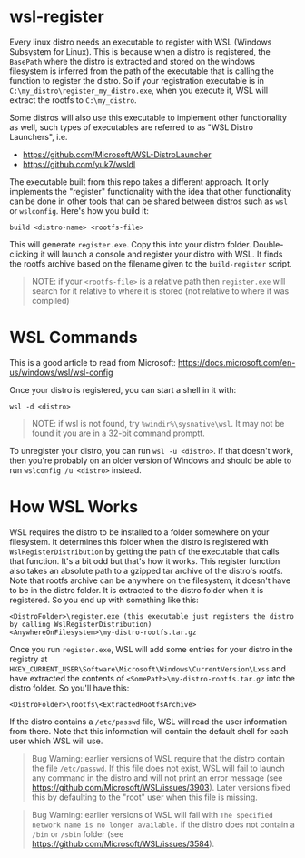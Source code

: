 # wsl-register

Every linux distro needs an executable to register with WSL (Windows Subsystem for Linux).  This is because when a distro is registered, the `BasePath` where the distro is extracted and stored on the windows filesystem is inferred from the path of the executable that is calling the function to register the distro.  So if your registration executable is in `C:\my_distro\register_my_distro.exe`, when you execute it, WSL will extract the rootfs to `C:\my_distro`.

Some distros will also use this executable to implement other functionality as well, such types of executables are referred to as "WSL Distro Launchers", i.e.

* https://github.com/Microsoft/WSL-DistroLauncher
* https://github.com/yuk7/wsldl

The executable built from this repo takes a different approach.  It only implements the "register" functionality with the idea that other functionality can be done in other tools that can be shared between distros such as `wsl` or `wslconfig`. Here's how you build it:

```
build <distro-name> <rootfs-file>
```

This will generate `register.exe`.  Copy this into your distro folder.  Double-clicking it will launch a console and register your distro with WSL.  It finds the rootfs archive based on the filename given to the `build-register` script.

> NOTE: if your `<rootfs-file>` is a relative path then `register.exe` will search for it relative to where it is stored (not relative to where it was compiled)

# WSL Commands

This is a good article to read from Microsoft: https://docs.microsoft.com/en-us/windows/wsl/wsl-config

Once your distro is registered, you can start a shell in it with:
```batch
wsl -d <distro>
```

> NOTE: if wsl is not found, try `%windir%\sysnative\wsl`.  It may not be found it you are in a 32-bit command promptt.

To unregister your distro, you can run `wsl -u <distro>`.  If that doesn't work, then you're probably on an older version of Windows and should be able to run `wslconfig /u <distro>` instead.

# How WSL Works

WSL requires the distro to be installed to a folder somewhere on your filesystem.  It determines this folder when the distro is registered with `WslRegisterDistribution` by getting the path of the executable that calls that function.  It's a bit odd but that's how it works.  This register function also takes an absolute path to a gzipped tar archive of the distro's rootfs.  Note that rootfs archive can be anywhere on the filesystem, it doesn't have to be in the distro folder.  It is extracted to the distro folder when it is registered.  So you end up with something like this:

```
<DistroFolder>\register.exe (this executable just registers the distro by calling WslRegisterDistribution)
<AnywhereOnFilesystem>\my-distro-rootfs.tar.gz
```

Once you run `register.exe`, WSL will add some entries for your distro in the registry at `HKEY_CURRENT_USER\Software\Microsoft\Windows\CurrentVersion\Lxss` and have extracted the contents of `<SomePath>\my-distro-rootfs.tar.gz` into the distro folder.  So you'll have this:

```
<DistroFolder>\rootfs\<ExtractedRootfsArchive>
```

If the distro contains a `/etc/passwd` file, WSL will read the user information from there.  Note that this information will contain the default shell for each user which WSL will use.

> Bug Warning: earlier versions of WSL require that the distro contain the file `/etc/passwd`.  If this file does not exist, WSL will fail to launch any command in the distro and will not print an error message (see https://github.com/Microsoft/WSL/issues/3903).  Later versions fixed this by defaulting to the "root" user when this file is missing.

> Bug Warning: earlier versions of WSL will fail with `The specified network name is no longer available.` if the distro does not contain a `/bin` or `/sbin` folder (see https://github.com/Microsoft/WSL/issues/3584).
